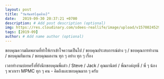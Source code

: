 ```yaml
---
layout: post
title: "วันจันทร์(สุดท้าย)"
date:   2019-09-30 20:37:21 +0700
description: # Add post description (optional)
img: https://res.cloudinary.com/sdees-reallife/image/upload/v1570024529/IMG_20190930_064632.jpg # Add image post (optional)
tags: [2019-09]
author: # Add name author (optional)
---
```

ขอบคุณความผิดพลาดที่ทำให้เราเข้าใจความเป็นไป / ขอบคุณประสบการณ์ต่าง ๆ / ขอบคุณการทำงาน / ขอบคุณทีมงาน / ขอบคุณผลงาน ทุก ๆ อย่าง ทุก ๆ เรื่อง

<i class="fa fa-child" style="color:plum"></i>

เวลาทำงานบ่อยครั้งที่ยังนึกขอบคุณพี่แต๋ว / Steve / Jack / คุณผานิตย์ / พี่ณรงค์ฤทธิ์ / พี่ ๆ น้อง ๆ พวกเรา MPMC ทุก ๆ คน - คิดถึงและขอบคุณมาก ๆ ครับ
